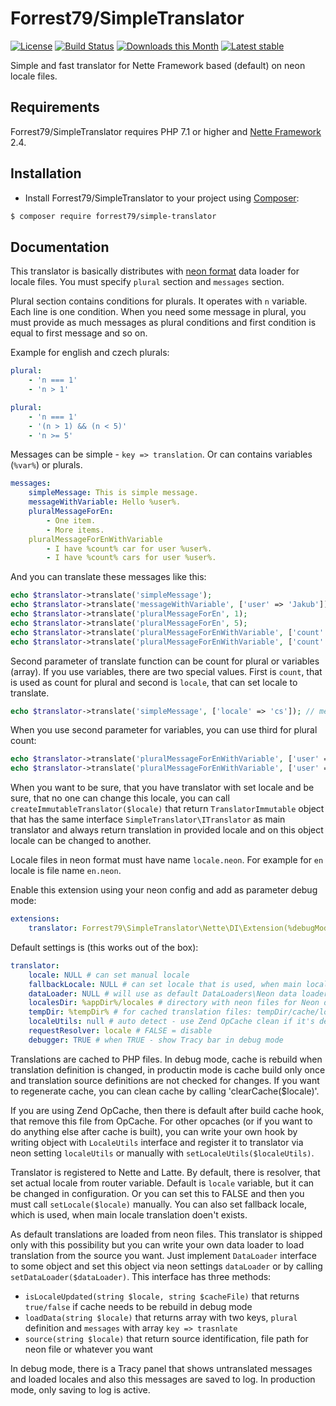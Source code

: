 # Forrest79/SimpleTranslator

[![License](https://img.shields.io/badge/License-BSD%203--Clause-blue.svg)](https://github.com/forrest79/SimpleTranslator/blob/master/license.md)
[![Build Status](https://travis-ci.org/forrest79/SimpleTranslator.svg?branch=master)](https://travis-ci.org/forrest79/SimpleTranslator)
[![Downloads this Month](https://img.shields.io/packagist/dm/forrest79/simple-translator.svg)](https://packagist.org/packages/forrest79/simple-translator)
[![Latest stable](https://img.shields.io/packagist/v/forrest79/simple-translator.svg)](https://packagist.org/packages/forrest79/simple-translator)

Simple and fast translator for Nette Framework based (default) on neon locale files.


## Requirements

Forrest79/SimpleTranslator requires PHP 7.1 or higher and [Nette Framework](https://github.com/nette/nette) 2.4.


## Installation

* Install Forrest79/SimpleTranslator to your project using [Composer](http://getcomposer.org/):

```sh
$ composer require forrest79/simple-translator
```


## Documentation

This translator is basically distributes with [neon format](https://ne-on.org/) data loader for locale files. You must specify `plural` section and `messages` section.

Plural section contains conditions for plurals. It operates with `n` variable. Each line is one condition. When you need some message in plural, you must provide as much messages as plural conditions and first condition is equal to first message and so on.

Example for english and czech plurals:

```yml
plural:
    - 'n === 1'
    - 'n > 1'
```

```yml
plural:
    - 'n === 1'
    - '(n > 1) && (n < 5)'
    - 'n >= 5'
```

Messages can be simple - ```key => translation```. Or can contains variables (`%var%`) or plurals.

```yml
messages:
    simpleMessage: This is simple message.
    messageWithVariable: Hello %user%.
    pluralMessageForEn:
        - One item.
        - More items.
    pluralMessageForEnWithVariable
        - I have %count% car for user %user%.
        - I have %count% cars for user %user%.
```

And you can translate these messages like this:

```php
echo $translator->translate('simpleMessage');
echo $translator->translate('messageWithVariable', ['user' => 'Jakub']);
echo $translator->translate('pluralMessageForEn', 1);
echo $translator->translate('pluralMessageForEn', 5);
echo $translator->translate('pluralMessageForEnWithVariable', ['count' => 1, 'user' => 'Jakub']);
echo $translator->translate('pluralMessageForEnWithVariable', ['count' => 5, 'Jakub']); // or use $translator::PARAM_COUNT instead of 'count'
```

Second parameter of translate function can be count for plural or variables (array). If you use variables, there are two special values. First is `count`, that is used as count for plural and second is `locale`, that can set locale to translate.

```php
echo $translator->translate('simpleMessage', ['locale' => 'cs']); // message in 'cs' locale even if translator is set to 'en' (or other different) locale, you can use $translator::PARAM_LOCALE instead of 'locale'
```

When you use second parameter for variables, you can use third for plural count:

```php
echo $translator->translate('pluralMessageForEnWithVariable', ['user' => 'Jakub'], 1);
echo $translator->translate('pluralMessageForEnWithVariable', ['user' => 'Jakub'], 5);
```

When you want to be sure, that you have translator with set locale and be sure, that no one can change this locale, you can call ```createImmutableTranslator($locale)``` that return ```TranslatorImmutable``` object that has the same interface ```SimpleTranslator\ITranslator``` as main translator and always return translation in provided locale and on this object locale can be changed to another.

Locale files in neon format must have name `locale.neon`. For example for `en` locale is file name `en.neon`.

Enable this extension using your neon config and add as parameter debug mode:

```yml
extensions:
    translator: Forrest79\SimpleTranslator\Nette\DI\Extension(%debugMode%)
```

Default settings is (this works out of the box):

```yml
translator:
    locale: NULL # can set manual locale
    fallbackLocale: NULL # can set locale that is used, when main locale does't have message to translate (this is logged)
    dataLoader: NULL # will use as default DataLoaders\Neon data loader, you can specify your own ('@customDataLoaderService')
    localesDir: %appDir%/locales # directory with neon files for Neon data loader
    tempDir: %tempDir% # for cached translation files: tempDir/cache/locales
    localeUtils: null # auto detect - use Zend OpCache clean if it's detect or you can pass service name ('@customLocaleUtilsService')
    requestResolver: locale # FALSE = disable
    debugger: TRUE # when TRUE - show Tracy bar in debug mode
```

Translations are cached to PHP files. In debug mode, cache is rebuild when translation definition is changed, in productin mode is cache build only once and translation source definitions are not checked for changes. If you want to regenerate cache, you can clean cache by calling 'clearCache($locale)'.

If you are using Zend OpCache, then there is default after build cache hook, that remove this file from OpCache. For other opcaches (or if you want to do anything else after cache is built), you can write your own hook by writing object with ```LocaleUtils``` interface and register it to translator via neon setting ```localeUtils``` or manually with ```setLocaleUtils($localeUtils)```.

Translator is registered to Nette and Latte. By default, there is resolver, that set actual locale from router variable. Default is `locale` variable, but it can be changed in configuration. Or you can set this to FALSE and then you must call `setLocale($locale)` manually. You can also set fallback locale, which is used, when main locale translation doen't exists.

As default translations are loaded from neon files. This translator is shipped only with this possibility but you can write your own data loader to load translation from the source you want. Just implement ```DataLoader``` interface to some object and set this object via neon settings ```dataLoader``` or by calling ```setDataLoader($dataLoader)```. This interface has three methods:
- ```isLocaleUpdated(string $locale, string $cacheFile)``` that returns ```true/false``` if cache needs to be rebuild in debug mode
- ```loadData(string $locale)``` that returns array with two keys, ```plural``` definition and ```messages``` with array ```key => trasnlate```
- ```source(string $locale)``` that return source identification, file path for neon file or whatever you want

In debug mode, there is a Tracy panel that shows untranslated messages and loaded locales and also this messages are saved to log. In production mode, only saving to log is active.

